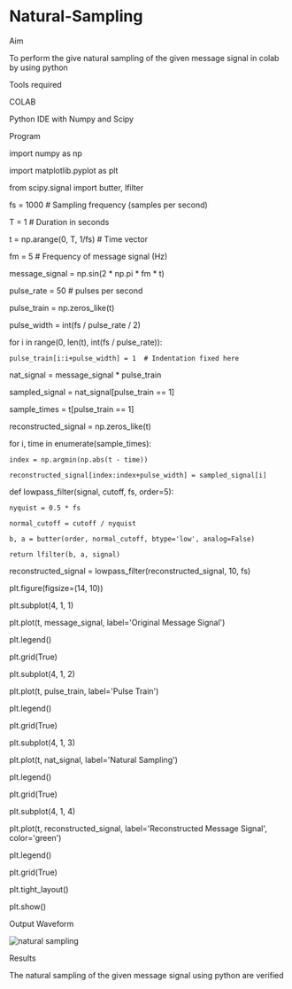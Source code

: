 # Natural-Sampling
Aim

To perform the give natural sampling of the given message signal in colab by using python 

Tools required

COLAB 

Python IDE with Numpy and Scipy

Program 

import numpy as np

import matplotlib.pyplot as plt

from scipy.signal import butter, lfilter

fs = 1000  # Sampling frequency (samples per second)

T = 1  # Duration in seconds

t = np.arange(0, T, 1/fs)  # Time vector

fm = 5  # Frequency of message signal (Hz)

message_signal = np.sin(2 * np.pi * fm * t)

pulse_rate = 50  # pulses per second

pulse_train = np.zeros_like(t)

pulse_width = int(fs / pulse_rate / 2)

for i in range(0, len(t), int(fs / pulse_rate)):

    pulse_train[i:i+pulse_width] = 1  # Indentation fixed here

nat_signal = message_signal * pulse_train

sampled_signal = nat_signal[pulse_train == 1]

sample_times = t[pulse_train == 1]

reconstructed_signal = np.zeros_like(t)

for i, time in enumerate(sample_times):

    index = np.argmin(np.abs(t - time))
    
    reconstructed_signal[index:index+pulse_width] = sampled_signal[i]

def lowpass_filter(signal, cutoff, fs, order=5):

    nyquist = 0.5 * fs
    
    normal_cutoff = cutoff / nyquist
    
    b, a = butter(order, normal_cutoff, btype='low', analog=False)
    
    return lfilter(b, a, signal)

reconstructed_signal = lowpass_filter(reconstructed_signal, 10, fs)

plt.figure(figsize=(14, 10))

plt.subplot(4, 1, 1)

plt.plot(t, message_signal, label='Original Message Signal')

plt.legend()

plt.grid(True)

plt.subplot(4, 1, 2)

plt.plot(t, pulse_train, label='Pulse Train')

plt.legend()

plt.grid(True)

plt.subplot(4, 1, 3)

plt.plot(t, nat_signal, label='Natural Sampling')

plt.legend()

plt.grid(True)

plt.subplot(4, 1, 4)

plt.plot(t, reconstructed_signal, label='Reconstructed Message Signal', color='green')

plt.legend()

plt.grid(True)

plt.tight_layout()

plt.show()

Output Waveform

![natural sampling](https://github.com/user-attachments/assets/bda52d5e-253a-42f3-9f41-cb03f8a182c5)

Results

The natural sampling of the given message signal using python are verified
